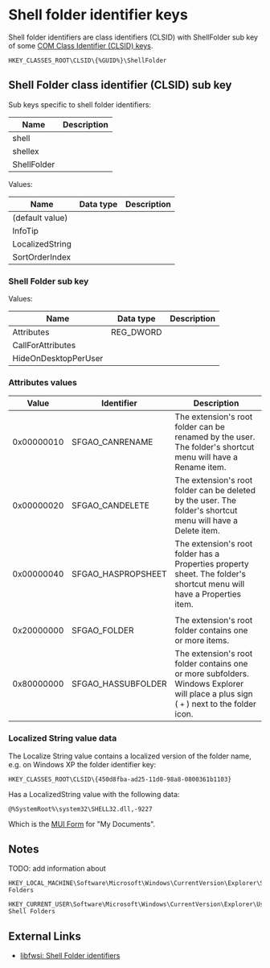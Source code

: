 # Shell folder identifier keys

Shell folder identifiers are class identifiers (CLSID) with ShellFolder sub
key of some [COM Class Identifier (CLSID) keys](https://github.com/libyal/winreg-kb/blob/main/documentation/Component%20Object%20Model%20keys.asciidoc).

```
HKEY_CLASSES_ROOT\CLSID\{%GUID%}\ShellFolder
```

## Shell Folder class identifier (CLSID) sub key

Sub keys specific to shell folder identifiers:

Name | Description
--- | ---
shell |
shellex |
ShellFolder |

Values:

Name | Data type | Description
--- | --- | ---
(default value) | |
InfoTip | |
LocalizedString | |
SortOrderIndex | |

### Shell Folder sub key

Values:

Name | Data type | Description
--- | --- | ---
Attributes | REG_DWORD |
CallForAttributes | |
HideOnDesktopPerUser | |

### Attributes values

Value | Identifier | Description
--- | --- | ---
0x00000010 | SFGAO_CANRENAME | The extension's root folder can be renamed by the user. The folder's shortcut menu will have a Rename item.
0x00000020 | SFGAO_CANDELETE | The extension's root folder can be deleted by the user. The folder's shortcut menu will have a Delete item.
0x00000040 | SFGAO_HASPROPSHEET | The extension's root folder has a Properties property sheet. The folder's shortcut menu will have a Properties item.
| |
0x20000000 | SFGAO_FOLDER | The extension's root folder contains one or more items.
0x80000000 | SFGAO_HASSUBFOLDER | The extension's root folder contains one or more subfolders. Windows Explorer will place a plus sign ( `+` ) next to the folder icon.

### Localized String value data

The Localize String value contains a localized version of the folder name, e.g.
on Windows XP the folder identifier key:

```
HKEY_CLASSES_ROOT\CLSID\{450d8fba-ad25-11d0-98a8-0800361b1103}
```

Has a LocalizedString value with the following data:

```
@%SystemRoot%\system32\SHELL32.dll,-9227
```

Which is the [MUI Form](https://winreg-kb.readthedocs.io/en/latest/sources/windows-registry/MUI-form.html)
for "My Documents".

## Notes

TODO: add information about

```
HKEY_LOCAL_MACHINE\Software\Microsoft\Windows\CurrentVersion\Explorer\Shell Folders
```

```
HKEY_CURRENT_USER\Software\Microsoft\Windows\CurrentVersion\Explorer\User Shell Folders
```

## External Links

* [libfwsi: Shell Folder identifiers](https://github.com/libyal/libfwsi/wiki/Shell-Folder-identifiers)

